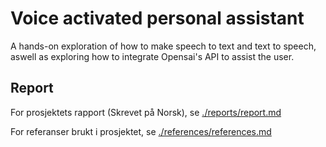Voice activated personal assistant
==================================

A hands-on exploration of how to make speech to text and text to speech,
aswell as exploring how to integrate Opensai's API to assist the user.

## Report
For prosjektets rapport (Skrevet på Norsk), se [./reports/report.md](./reports/report.md)

For referanser brukt i prosjektet, se [./references/references.md](./references/references.md)
